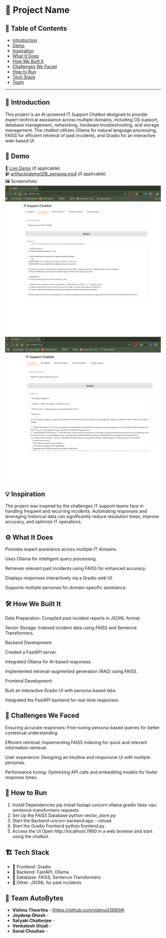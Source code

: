 # 🚀 Project Name

## 📌 Table of Contents
- [Introduction](#introduction)
- [Demo](#demo)
- [Inspiration](#inspiration)
- [What It Does](#what-it-does)
- [How We Built It](#how-we-built-it)
- [Challenges We Faced](#challenges-we-faced)
- [How to Run](#how-to-run)
- [Tech Stack](#tech-stack)
- [Team](#team)

---

## 🎯 Introduction
This project is an AI-powered IT Support Chatbot designed to provide expert technical assistance across multiple domains, including OS support, database management, networking, hardware troubleshooting, and storage management. The chatbot utilizes Ollama for natural language processing, FAISS for efficient retrieval of past incidents, and Gradio for an interactive web-based UI.

## 🎥 Demo
🔗 [Live Demo](#) (if applicable)  
📹 [artifacts\demo\DB_persona.mp4](#) (if applicable)  
🖼️ Screenshots:
![Screenshot 1](artifacts\demo\DB_support.png)
![Screenshot 2](artifacts\demo\OS_support.png)

## 💡 Inspiration
The project was inspired by the challenges IT support teams face in handling frequent and recurring incidents. Automating responses and leveraging historical data can significantly reduce resolution times, improve accuracy, and optimize IT operations.

## ⚙️ What It Does
Provides expert assistance across multiple IT domains.

Uses Ollama for intelligent query processing.

Retrieves relevant past incidents using FAISS for enhanced accuracy.

Displays responses interactively via a Gradio web UI.

Supports multiple personas for domain-specific assistance.

## 🛠️ How We Built It
Data Preparation: Compiled past incident reports in JSONL format.

Vector Storage: Indexed incident data using FAISS and Sentence Transformers.

Backend Development:

Created a FastAPI server.

Integrated Ollama for AI-based responses.

Implemented retrieval-augmented generation (RAG) using FAISS.

Frontend Development:

Built an interactive Gradio UI with persona-based tabs.

Integrated the FastAPI backend for real-time responses.

## 🚧 Challenges We Faced
Ensuring accurate responses: Fine-tuning persona-based queries for better contextual understanding.

Efficient retrieval: Implementing FAISS indexing for quick and relevant information retrieval.

User experience: Designing an intuitive and responsive UI with multiple personas.

Performance tuning: Optimizing API calls and embedding models for faster response times.

## 🏃 How to Run

1. Install Dependencies
pip install fastapi uvicorn ollama gradio faiss-cpu sentence-transformers requests
2. Set Up the FAISS Database
python vector_store.py
3. Start the Backend
uvicorn backend:app --reload
4. Start the Gradio Frontend
python frontend.py
5. Access the UI
Open http://localhost:7860 in a web browser and start using the chatbot.

## 🏗️ Tech Stack
- 🔹 Frontend: Gradio
- 🔹 Backend: FastAPI, Ollama
- 🔹 Database: FAISS, Sentence Transformers
- 🔹 Other: JSONL for past incidents

## 👥 Team AutoBytes
- **Vishnu Theertha** - [https://github.com/vishnu0389](#)
- **Joydeep Ghosh** - 
- **Satyaki Chatterjee** - 
- **Venkatesh Girjali** - 
- **Sonal Chouhan** - 